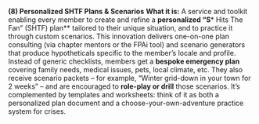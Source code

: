 **(8) Personalized SHTF Plans & Scenarios**
**What it is:** A service and toolkit enabling every member to create and refine a **personalized “S*** Hits The Fan” (SHTF) plan** tailored to their unique situation, and to practice it through custom scenarios. This innovation delivers one-on-one plan consulting (via chapter mentors or the FPAi tool) and scenario generators that produce hypotheticals specific to the member’s locale and profile. Instead of generic checklists, members get a **bespoke emergency plan** covering family needs, medical issues, pets, local climate, etc. They also receive scenario packets – for example, “Winter grid-down in your town for 2 weeks” – and are encouraged to **role-play or drill** those scenarios. It’s complemented by templates and worksheets: think of it as both a personalized plan document and a choose-your-own-adventure practice system for crises.